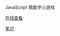JavaScript 猜数字小游戏

[在线查看](https://notes.tangjiayan.cn/online-demos/javascript-number-guessing/)

[笔记](https://notes.tangjiayan.cn/web-build/js/js-number-guessing.html)
